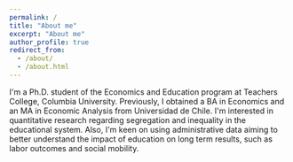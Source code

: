 ```yaml
---
permalink: /
title: "About me"
excerpt: "About me"
author_profile: true
redirect_from: 
  - /about/
  - /about.html
---
```


I'm a Ph.D. student of the Economics and Education program at Teachers College, Columbia University. Previously, I obtained a BA in Economics and an MA in Economic Analysis from Universidad de Chile.
I'm interested in quantitative research regarding segregation and inequality in the educational system. Also, I'm keen on using administrative data aiming to better understand the impact of education on long term results, such as labor outcomes and social mobility.
